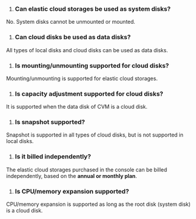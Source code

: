 1. ### Can elastic cloud storages be used as system disks?
No. System disks cannot be unmounted or mounted.

1. ### Can cloud disks be used as data disks?
All types of local disks and cloud disks can be used as data disks.

1. ### Is mounting/unmounting supported for cloud disks?
Mounting/unmounting is supported for elastic cloud storages.
 
1. ### Is capacity adjustment supported for cloud disks?
It is supported when the data disk of CVM is a cloud disk.

1. ### Is snapshot supported?
 Snapshot is supported in all types of cloud disks, but is not supported in local disks.

1. ### Is it billed independently? 
The elastic cloud storages purchased in the console can be billed independently, based on the **annual or monthly plan**.
 
1. ### Is CPU/memory expansion supported?
CPU/memory expansion is supported as long as the root disk (system disk) is a cloud disk.

